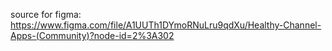 source for figma: https://www.figma.com/file/A1UUTh1DYmoRNuLru9qdXu/Healthy-Channel-Apps-(Community)?node-id=2%3A302